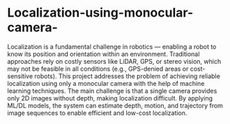 # Localization-using-monocular-camera-
Localization is a fundamental challenge in robotics — enabling a robot to know 
its position and orientation within an environment. Traditional approaches rely 
on costly sensors like LiDAR, GPS, or stereo vision, which may not be feasible in 
all conditions (e.g., GPS-denied areas or cost-sensitive robots). 
This project addresses the problem of achieving reliable localization using only 
a monocular camera with the help of machine learning techniques. The main 
challenge is that a single camera provides only 2D images without depth, 
making localization difficult. By applying ML/DL models, the system can 
estimate depth, motion, and trajectory from image sequences to enable 
efficient and low-cost localization.
